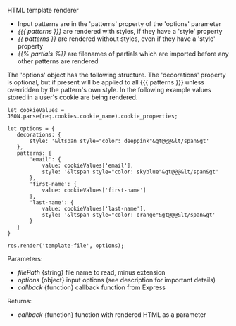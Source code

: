 HTML template renderer 
  - Input patterns are in the 'patterns' property of the 'options' parameter
  - *{{{ patterns }}}* are rendered with styles, if they have a 'style' property
  - *{{ patterns }}* are rendered without styles, even if they have a 'style' property
  - *{{% partials %}}* are filenames of partials which are imported before any other patterns are rendered
  
  The 'options' object has the following structure. The 'decorations' property is optional, but if present will be applied to all {{{ patterns }}} unless overridden by the pattern's own style. In the following example values stored in a user's cookie are being rendered.

    let cookieValues = JSON.parse(req.cookies.cookie_name).cookie_properties;

    let options = {
       decorations: {
           style: '&ltspan style="color: deeppink"&gt@@@&lt/span&gt'
       },
       patterns: {
           'email': {
               value: cookieValues['email'],
               style: '&ltspan style="color: skyblue"&gt@@@&lt/span&gt'
           },
           'first-name': {
               value: cookieValues['first-name']
           },
           'last-name': {
               value: cookieValues['last-name'],
               style: '&ltspan style="color: orange"&gt@@@&lt/span&gt'
           }
       }
    }

    res.render('template-file', options);


Parameters:
  - *filePath* {string} file name to read, minus extension
  - *options* {object} input options (see description for important details)
  - *callback* {function} callback function from Express

Returns:
  - *callback* {function} function with rendered HTML as a parameter
